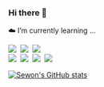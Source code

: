 ### Hi there 👋
 
☁️ I’m currently learning ...    

<img src="https://img.shields.io/badge/Python-3776AB?style=plastic&logo=Python&logoColor=white"/>&nbsp;
<img src="https://img.shields.io/badge/Java-007396?style=plastic&logo=Java&logoColor=white"/>&nbsp;
<img src="https://img.shields.io/badge/Go-00ADD8?style=plastic&logo=Go&logoColor=white"/>&nbsp;   
<img src="https://img.shields.io/badge/Django-092E20?style=plastic&logo=Django&logoColor=white"/>&nbsp;
<img src="https://img.shields.io/badge/Spring-6DB33F?style=plastic&logo=Spring&logoColor=white"/>&nbsp;
<img src="https://img.shields.io/badge/Blockchain-A100FF?style=plastic&logo=Chainlink"/>&nbsp;
<img src="https://img.shields.io/badge/Docker-2496ED?style=plastic&logo=Docker&logoColor=white"/>&nbsp;


[![Sewon's GitHub stats](https://github-readme-stats.vercel.app/api?username=sw-develop&count_private=true&show_icons=true&theme=radical)](https://github.com/anuraghazra/github-readme-stats)



<!--
**sw-develop/sw-develop** is a ✨ _special_ ✨ repository because its `README.md` (this file) appears on your GitHub profile.

Here are some ideas to get you started:

- 🔭 I’m currently working on ...
- 🌱 I’m currently learning ...
- 👯 I’m looking to collaborate on ...
- 🤔 I’m looking for help with ...
- 💬 Ask me about ...
- 📫 How to reach me: ...
- 😄 Pronouns: ...
- ⚡ Fun fact: ...
-->
